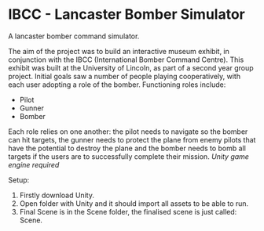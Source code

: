 # IBCC - Lancaster Bomber Simulator

A lancaster bomber command simulator.

The aim of the project was to build an interactive museum exhibit, in conjunction with the IBCC (International Bomber Command Centre). This exhibit was built at the University of Lincoln, as part of a second year group project. Initial goals saw a number of people playing cooperatively, with each user adopting a role of the bomber. Functioning roles include:
* Pilot
* Gunner
* Bomber

Each role relies on one another: the pilot needs to navigate so the bomber can hit targets, the gunner needs to protect the plane from enemy pilots that have the potential to destroy the plane and the bomber needs to bomb all targets if the users are to successfully complete their mission.
*Unity game engine required*

Setup:
1. Firstly download Unity.
2. Open folder with Unity and it should import all assets to be able to run.
3. Final Scene is in the Scene folder, the finalised scene is just called: Scene.
